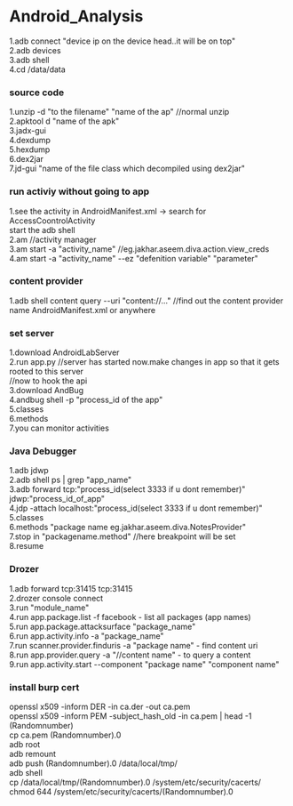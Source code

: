 # Android_Analysis

1.adb connect "device ip on the device head..it will be on top"<br>
2.adb devices<br>
3.adb shell<br>
4.cd /data/data <br>

<h3>source code</h3>
1.unzip -d "to the filename" "name of the ap" //normal unzip<br>
2.apktool d "name of the apk"<br>
3.jadx-gui<br>
4.dexdump<br>
5.hexdump<br>
6.dex2jar<br>
7.jd-gui "name of the file class which decompiled using dex2jar"<br>

<h3>run activiy without going to app</h3>
1.see the activity in AndroidManifest.xml -> search for AccessCoontrolActivity<br>
start the adb shell<br>
2.am //activity manager<br>
3.am start -a "activity_name" //eg.jakhar.aseem.diva.action.view_creds<br>
4.am start -a "activity_name" --ez "defenition variable" "parameter"<br>

<h3>content provider</h3>
1.adb shell content query --uri "content://..." //find out the content provider name AndroidManifest.xml or anywhere<br>

<h3>set server</h3>
1.download AndroidLabServer<br>
2.run app.py //server has started now.make changes in app so that it gets rooted to this server<br>
//now to hook the api<br>
3.download AndBug<br>
4.andbug shell -p "process_id of the app"<br>
5.classes<br>
6.methods<br>
7.you can monitor activities<br>


<h3>Java Debugger</h3>
1.adb jdwp<br>
2.adb shell ps | grep "app_name"<br>
3.adb forward tcp:"process_id(select 3333 if u dont remember)" jdwp:"process_id_of_app"<br>
4.jdp -attach localhost:"process_id(select 3333 if u dont remember)"<br>
5.classes<br>
6.methods "package name eg.jakhar.aseem.diva.NotesProvider"<br>
7.stop in "packagename.method" //here breakpoint will be set <br>
8.resume<br>

<h3>Drozer</h3>
1.adb forward tcp:31415 tcp:31415<br>
2.drozer console connect<br>
3.run "module_name"<br>
4.run app.package.list -f facebook - list all packages (app names)<br>
5.run app.package.attacksurface "package_name"<br>
6.run app.activity.info -a "package_name"<br>
7.run scanner.provider.finduris -a "package name" - find content uri<br>
8.run app.provider.query -a "//content name" - to query a content<br>
9.run app.activity.start  --component "package name"  "component name"<br>


<h3>install burp cert</h3>
openssl x509 -inform DER -in ca.der -out ca.pem<br>
openssl x509 -inform PEM -subject_hash_old -in ca.pem | head -1<br>
(Randomnumber)<br>
cp ca.pem (Randomnumber).0<br>
adb root<br>
adb remount<br>
adb push (Randomnumber).0 /data/local/tmp/ <br>
adb shell<br>
cp /data/local/tmp/(Randomnumber).0 /system/etc/security/cacerts/<br>
chmod 644 /system/etc/security/cacerts/(Randomnumber).0<br>
